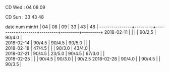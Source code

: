 CD Wed : 04 08 09

CD Sun : 33 43 48

date num min/rt |    04   |    08   |    09   |    33   |    43   |    48   |
----------------+---------+---------+---------+---------+---------+---------+
2018-02-11      |         |         |         |  90/2.5 |  90/4.0 |         
2018-02-14      |  90/4.5 |  90/4.5 |  90/5.0 |         |         |         
2018-02-18      |  47/4.5 |         |         |  90/3.0 |  43/4.0 |         
2018-02-21      |  90/4.5 |  23/5.0 |  90/4.5 |  67/3.0 |         |        
2018-02-25      |         |         |  90/4.5 |  90/3.0 |         |  90/2.5
2018-02-28      |  90/4.0 |         |  90/4.5 |         |  90/3.5 |        

